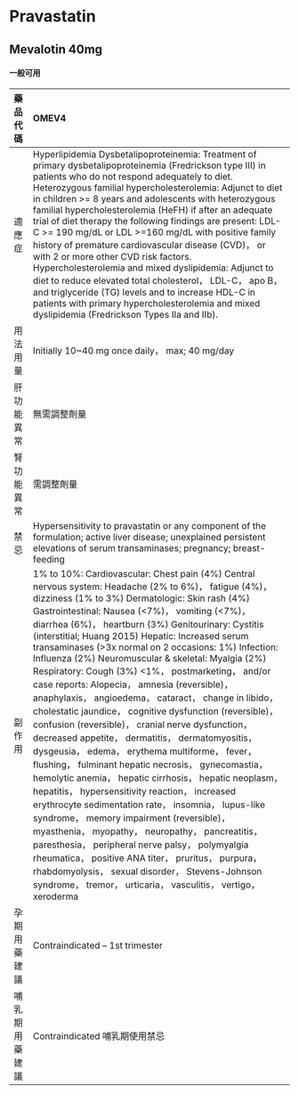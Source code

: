 # Pravastatin

## Mevalotin 40mg

#### 一般可用

| 藥品代碼       | OMEV4                                                                                                                                                                                                                                                                                                                                                                                                                                                                                                                                                                                                                                                                                                                                                                                                                                                                                                                                                                                                                                                                                                                                                                                                                                                                                                                                                                              |
|:---------------|:-----------------------------------------------------------------------------------------------------------------------------------------------------------------------------------------------------------------------------------------------------------------------------------------------------------------------------------------------------------------------------------------------------------------------------------------------------------------------------------------------------------------------------------------------------------------------------------------------------------------------------------------------------------------------------------------------------------------------------------------------------------------------------------------------------------------------------------------------------------------------------------------------------------------------------------------------------------------------------------------------------------------------------------------------------------------------------------------------------------------------------------------------------------------------------------------------------------------------------------------------------------------------------------------------------------------------------------------------------------------------------------|
| 適應症         | Hyperlipidemia Dysbetalipoproteinemia: Treatment of primary dysbetalipoproteinemia (Fredrickson type III) in patients who do not respond adequately to diet. Heterozygous familial hypercholesterolemia: Adjunct to diet in children >= 8 years and adolescents with heterozygous familial hypercholesterolemia (HeFH) if after an adequate trial of diet therapy the following findings are present: LDL-C >= 190 mg/dL or LDL >=160 mg/dL with positive family history of premature cardiovascular disease (CVD)， or with 2 or more other CVD risk factors. Hypercholesterolemia and mixed dyslipidemia: Adjunct to diet to reduce elevated total cholesterol， LDL-C， apo B， and triglyceride (TG) levels and to increase HDL-C in patients with primary hypercholesterolemia and mixed dyslipidemia (Fredrickson Types IIa and IIb).                                                                                                                                                                                                                                                                                                                                                                                                                                                                                                                                        |
| 用法用量       | Initially 10~40 mg once daily， max; 40 mg/day                                                                                                                                                                                                                                                                                                                                                                                                                                                                                                                                                                                                                                                                                                                                                                                                                                                                                                                                                                                                                                                                                                                                                                                                                                                                                                                                     |
| 肝功能異常     | 無需調整劑量                                                                                                                                                                                                                                                                                                                                                                                                                                                                                                                                                                                                                                                                                                                                                                                                                                                                                                                                                                                                                                                                                                                                                                                                                                                                                                                                                                       |
| 腎功能異常     | 需調整劑量                                                                                                                                                                                                                                                                                                                                                                                                                                                                                                                                                                                                                                                                                                                                                                                                                                                                                                                                                                                                                                                                                                                                                                                                                                                                                                                                                                         |
| 禁忌           | Hypersensitivity to pravastatin or any component of the formulation; active liver disease; unexplained persistent elevations of serum transaminases; pregnancy; breast-feeding                                                                                                                                                                                                                                                                                                                                                                                                                                                                                                                                                                                                                                                                                                                                                                                                                                                                                                                                                                                                                                                                                                                                                                                                     |
| 副作用         | 1% to 10%: Cardiovascular: Chest pain (4%) Central nervous system: Headache (2% to 6%)， fatigue (4%)， dizziness (1% to 3%) Dermatologic: Skin rash (4%) Gastrointestinal: Nausea (<7%)， vomiting (<7%)， diarrhea (6%)， heartburn (3%) Genitourinary: Cystitis (interstitial; Huang 2015) Hepatic: Increased serum transaminases (>3x normal on 2 occasions: 1%) Infection: Influenza (2%) Neuromuscular & skeletal: Myalgia (2%) Respiratory: Cough (3%) <1%， postmarketing， and/or case reports: Alopecia， amnesia (reversible)， anaphylaxis， angioedema， cataract， change in libido， cholestatic jaundice， cognitive dysfunction (reversible)， confusion (reversible)， cranial nerve dysfunction， decreased appetite， dermatitis， dermatomyositis， dysgeusia， edema， erythema multiforme， fever， flushing， fulminant hepatic necrosis， gynecomastia， hemolytic anemia， hepatic cirrhosis， hepatic neoplasm， hepatitis， hypersensitivity reaction， increased erythrocyte sedimentation rate， insomnia， lupus-like syndrome， memory impairment (reversible)， myasthenia， myopathy， neuropathy， pancreatitis， paresthesia， peripheral nerve palsy， polymyalgia rheumatica， positive ANA titer， pruritus， purpura， rhabdomyolysis， sexual disorder， Stevens-Johnson syndrome， tremor， urticaria， vasculitis， vertigo， xeroderma |
| 孕期用藥建議   | Contraindicated – 1st trimester                                                                                                                                                                                                                                                                                                                                                                                                                                                                                                                                                                                                                                                                                                                                                                                                                                                                                                                                                                                                                                                                                                                                                                                                                                                                                                                                                    |
| 哺乳期用藥建議 | Contraindicated 哺乳期使用禁忌                                                                                                                                                                                                                                                                                                                                                                                                                                                                                                                                                                                                                                                                                                                                                                                                                                                                                                                                                                                                                                                                                                                                                                                                                                                                                                                                                     |

